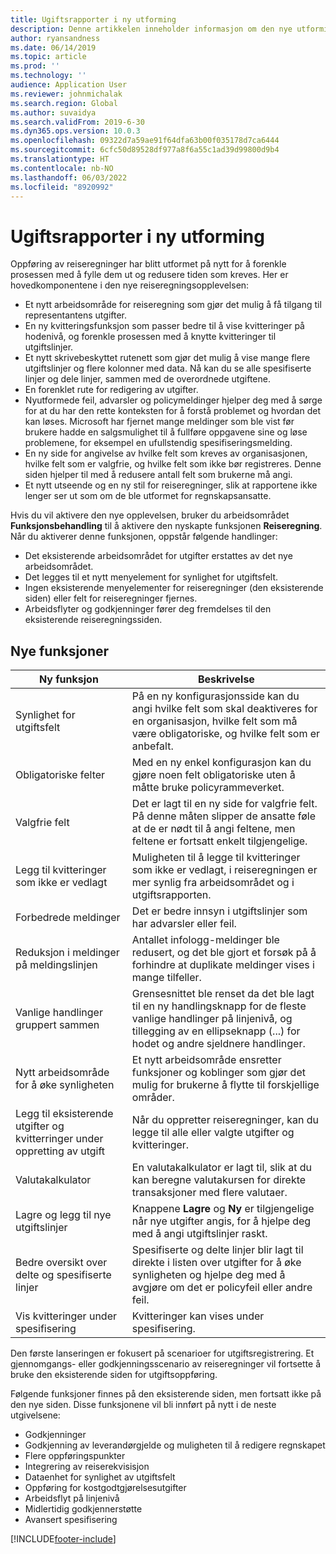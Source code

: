 ```yaml
---
title: Ugiftsrapporter i ny utforming
description: Denne artikkelen inneholder informasjon om den nye utformingen av og opplevelsen for utgiftsrapportregistrering.
author: ryansandness
ms.date: 06/14/2019
ms.topic: article
ms.prod: ''
ms.technology: ''
audience: Application User
ms.reviewer: johnmichalak
ms.search.region: Global
ms.author: suvaidya
ms.search.validFrom: 2019-6-30
ms.dyn365.ops.version: 10.0.3
ms.openlocfilehash: 09322d7a59ae91f64dfa63b00f035178d7ca6444
ms.sourcegitcommit: 6cfc50d89528df977a8f6a55c1ad39d99800d9b4
ms.translationtype: HT
ms.contentlocale: nb-NO
ms.lasthandoff: 06/03/2022
ms.locfileid: "8920992"
---
```

# <a name="redesigned-expense-reports"></a>Ugiftsrapporter i ny utforming

Oppføring av reiseregninger har blitt utformet på nytt for å forenkle prosessen med å fylle dem ut og redusere tiden som kreves. Her er hovedkomponentene i den nye reiseregningsopplevelsen:

- Et nytt arbeidsområde for reiseregning som gjør det mulig å få tilgang til representantens utgifter.
- En ny kvitteringsfunksjon som passer bedre til å vise kvitteringer på hodenivå, og forenkle prosessen med å knytte kvitteringer til utgiftslinjer.
- Et nytt skrivebeskyttet rutenett som gjør det mulig å vise mange flere utgiftslinjer og flere kolonner med data. Nå kan du se alle spesifiserte linjer og dele linjer, sammen med de overordnede utgiftene.
- En forenklet rute for redigering av utgifter.
- Nyutformede feil, advarsler og policymeldinger hjelper deg med å sørge for at du har den rette konteksten for å forstå problemet og hvordan det kan løses. Microsoft har fjernet mange meldinger som ble vist før brukere hadde en salgsmulighet til å fullføre oppgavene sine og løse problemene, for eksempel en ufullstendig spesifiseringsmelding.
- En ny side for angivelse av hvilke felt som kreves av organisasjonen, hvilke felt som er valgfrie, og hvilke felt som ikke bør registreres. Denne siden hjelper til med å redusere antall felt som brukerne må angi.
- Et nytt utseende og en ny stil for reiseregninger, slik at rapportene ikke lenger ser ut som om de ble utformet for regnskapsansatte.

Hvis du vil aktivere den nye opplevelsen, bruker du arbeidsområdet **Funksjonsbehandling** til å aktivere den nyskapte funksjonen **Reiseregning**. Når du aktiverer denne funksjonen, oppstår følgende handlinger:

- Det eksisterende arbeidsområdet for utgifter erstattes av det nye arbeidsområdet.
- Det legges til et nytt menyelement for synlighet for utgiftsfelt.
- Ingen eksisterende menyelementer for reiseregninger (den eksisterende siden) eller felt for reiseregninger fjernes.
- Arbeidsflyter og godkjenninger fører deg fremdelses til den eksisterende reiseregningssiden.

## <a name="new-features"></a>Nye funksjoner

| Ny funksjon | Beskrivelse |
|---|----|
| Synlighet for utgiftsfelt | På en ny konfigurasjonsside kan du angi hvilke felt som skal deaktiveres for en organisasjon, hvilke felt som må være obligatoriske, og hvilke felt som er anbefalt. |
| Obligatoriske felter | Med en ny enkel konfigurasjon kan du gjøre noen felt obligatoriske uten å måtte bruke policyrammeverket. |
| Valgfrie felt | Det er lagt til en ny side for valgfrie felt. På denne måten slipper de ansatte føle at de er nødt til å angi feltene, men feltene er fortsatt enkelt tilgjengelige. |
| Legg til kvitteringer som ikke er vedlagt | Muligheten til å legge til kvitteringer som ikke er vedlagt, i reiseregningen er mer synlig fra arbeidsområdet og i utgiftsrapporten. |
| Forbedrede meldinger | Det er bedre innsyn i utgiftslinjer som har advarsler eller feil. |
| Reduksjon i meldinger på meldingslinjen| Antallet infologg-meldinger ble redusert, og det ble gjort et forsøk på å forhindre at duplikate meldinger vises i mange tilfeller. |
| Vanlige handlinger gruppert sammen | Grensesnittet ble renset da det ble lagt til en ny handlingsknapp for de fleste vanlige handlinger på linjenivå, og tillegging av en ellipseknapp (...) for hodet og andre sjeldnere handlinger. |
| Nytt arbeidsområde for å øke synligheten | Et nytt arbeidsområde ensretter funksjoner og koblinger som gjør det mulig for brukerne å flytte til forskjellige områder. |
| Legg til eksisterende utgifter og kvitterringer under oppretting av utgift | Når du oppretter reiseregninger, kan du legge til alle eller valgte utgifter og kvitteringer. |
| Valutakalkulator | En valutakalkulator er lagt til, slik at du kan beregne valutakursen for direkte transaksjoner med flere valutaer. |
| Lagre og legg til nye utgiftslinjer | Knappene **Lagre** og **Ny** er tilgjengelige når nye utgifter angis, for å hjelpe deg med å angi utgiftslinjer raskt. |
| Bedre oversikt over delte og spesifiserte linjer | Spesifiserte og delte linjer blir lagt til direkte i listen over utgifter for å øke synligheten og hjelpe deg med å avgjøre om det er policyfeil eller andre feil. |
| Vis kvitteringer under spesifisering | Kvitteringer kan vises under spesifisering. |

Den første lanseringen er fokusert på scenarioer for utgiftsregistrering. Et gjennomgangs- eller godkjenningsscenario av reiseregninger vil fortsette å bruke den eksisterende siden for utgiftsoppføring.

Følgende funksjoner finnes på den eksisterende siden, men fortsatt ikke på den nye siden. Disse funksjonene vil bli innført på nytt i de neste utgivelsene:

- Godkjenninger
- Godkjenning av leverandørgjelde og muligheten til å redigere regnskapet
- Flere oppføringspunkter
- Integrering av reiserekvisisjon
- Dataenhet for synlighet av utgiftsfelt
- Oppføring for kostgodtgjørelsesutgifter
- Arbeidsflyt på linjenivå
- Midlertidig godkjennerstøtte
- Avansert spesifisering


[!INCLUDE[footer-include](../includes/footer-banner.md)]